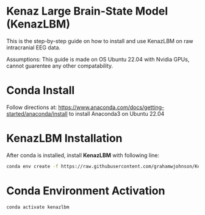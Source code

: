 # Kenaz Large Brain-State Model (KenazLBM)

This is the step-by-step guide on how to install and use KenazLBM on raw intracranial EEG data. 

Assumptions: This guide is made on OS Ubuntu 22.04 with Nvidia GPUs, cannot guarentee any other compatability. 

# Conda Install

Follow directions at: https://www.anaconda.com/docs/getting-started/anaconda/install to install Anaconda3 on Ubuntu 22.04

# KenazLBM Installation

After conda is installed, install **KenazLBM** with following line:

```bash
conda env create -f https://raw.githubusercontent.com/grahamwjohnson/KenazLBM/main/environment.yml
```

# Conda Environment Activation
```bash
conda activate kenazlbm
```
